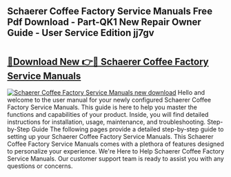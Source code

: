 ## Schaerer Coffee Factory Service Manuals Free Pdf Download - Part-QK1 New Repair Owner Guide - User Service Edition jj7gv

# <h2><a href="http://bc70988.oget.top/?id=Schaerer+Coffee+Factory+Service+Manuals">🔗Download New 👉🔴 Schaerer Coffee Factory Service Manuals</a></h2>

[![Schaerer Coffee Factory Service Manuals new download](https://i.imgur.com/5g1atiW.png)](http://bc70988.oget.top/?id=Schaerer+Coffee+Factory+Service+Manuals)
Hello and welcome to the user manual for your newly configured Schaerer Coffee Factory Service Manuals. This guide is here to help you master the functions and capabilities of your product. Inside, you will find detailed instructions for installation, usage, maintenance, and troubleshooting. Step-by-Step Guide The following pages provide a detailed step-by-step guide to setting up your Schaerer Coffee Factory Service Manuals. This Schaerer Coffee Factory Service Manuals comes with a plethora of features designed to personalize your experience. We're Here to Help Schaerer Coffee Factory Service Manuals. Our customer support team is ready to assist you with any questions or concerns.
